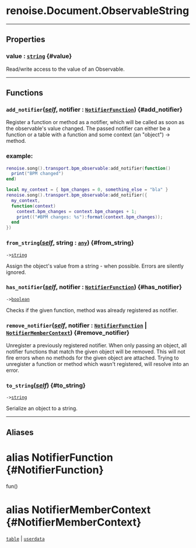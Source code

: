 # renoise.Document.ObservableString  

---  
## Properties
### value : [`string`](/API/builtins/string.md) {#value}
Read/write access to the value of an Observable.

  

---  
## Functions
### `add_notifier`([*self*](/API/builtins/self.md), notifier : [`NotifierFunction`](#NotifierFunction)) {#add_notifier}
Register a function or method as a notifier, which will be called as soon as
the observable's value changed. The passed notifier can either be a function
or a table with a function and some context (an "object") -> method.
### example:
```lua
renoise.song().transport.bpm_observable:add_notifier(function()
  print("BPM changed")
end)

local my_context = { bpm_changes = 0, something_else = "bla" }
renoise.song().transport.bpm_observable:add_notifier({
  my_context,
  function(context)
    context.bpm_changes = context.bpm_changes + 1;
    print(("#BPM changes: %s"):format(context.bpm_changes));
  end
})
```
### `from_string`([*self*](/API/builtins/self.md), string : [`any`](/API/builtins/any.md)) {#from_string}
`->`[`string`](/API/builtins/string.md)  

Assign the object's value from a string - when possible. Errors are
silently ignored.
### `has_notifier`([*self*](/API/builtins/self.md), notifier : [`NotifierFunction`](#NotifierFunction)) {#has_notifier}
`->`[`boolean`](/API/builtins/boolean.md)  

Checks if the given function, method was already registered as notifier.
### `remove_notifier`([*self*](/API/builtins/self.md), notifier : [`NotifierFunction`](#NotifierFunction) | [`NotifierMemberContext`](#NotifierMemberContext)) {#remove_notifier}
Unregister a previously registered notifier. When only passing an object,
all notifier functions that match the given object will be removed.
This will not fire errors when no methods for the given object are attached.
Trying to unregister a function or method which wasn't registered, will resolve
into an error.
### `to_string`([*self*](/API/builtins/self.md)) {#to_string}
`->`[`string`](/API/builtins/string.md)  

Serialize an object to a string.  



---  
## Aliases  
# alias NotifierFunction {#NotifierFunction}
fun()  
  
  
# alias NotifierMemberContext {#NotifierMemberContext}
[`table`](/API/builtins/table.md) | [`userdata`](/API/builtins/userdata.md)  
  
  


